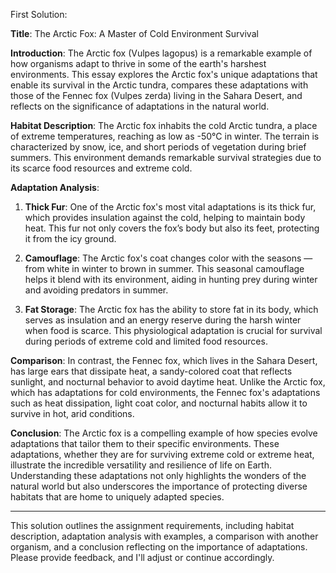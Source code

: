 First Solution:

**Title**: The Arctic Fox: A Master of Cold Environment Survival

**Introduction**:
The Arctic fox (Vulpes lagopus) is a remarkable example of how organisms adapt to thrive in some of the earth's harshest environments. This essay explores the Arctic fox's unique adaptations that enable its survival in the Arctic tundra, compares these adaptations with those of the Fennec fox (Vulpes zerda) living in the Sahara Desert, and reflects on the significance of adaptations in the natural world.

**Habitat Description**:
The Arctic fox inhabits the cold Arctic tundra, a place of extreme temperatures, reaching as low as -50°C in winter. The terrain is characterized by snow, ice, and short periods of vegetation during brief summers. This environment demands remarkable survival strategies due to its scarce food resources and extreme cold.

**Adaptation Analysis**:
1. **Thick Fur**:
One of the Arctic fox's most vital adaptations is its thick fur, which provides insulation against the cold, helping to maintain body heat. This fur not only covers the fox’s body but also its feet, protecting it from the icy ground.
   
2. **Camouflage**:
The Arctic fox's coat changes color with the seasons — from white in winter to brown in summer. This seasonal camouflage helps it blend with its environment, aiding in hunting prey during winter and avoiding predators in summer.

3. **Fat Storage**:
The Arctic fox has the ability to store fat in its body, which serves as insulation and an energy reserve during the harsh winter when food is scarce. This physiological adaptation is crucial for survival during periods of extreme cold and limited food resources.

**Comparison**:
In contrast, the Fennec fox, which lives in the Sahara Desert, has large ears that dissipate heat, a sandy-colored coat that reflects sunlight, and nocturnal behavior to avoid daytime heat. Unlike the Arctic fox, which has adaptations for cold environments, the Fennec fox's adaptations such as heat dissipation, light coat color, and nocturnal habits allow it to survive in hot, arid conditions.

**Conclusion**:
The Arctic fox is a compelling example of how species evolve adaptations that tailor them to their specific environments. These adaptations, whether they are for surviving extreme cold or extreme heat, illustrate the incredible versatility and resilience of life on Earth. Understanding these adaptations not only highlights the wonders of the natural world but also underscores the importance of protecting diverse habitats that are home to uniquely adapted species.

---
This solution outlines the assignment requirements, including habitat description, adaptation analysis with examples, a comparison with another organism, and a conclusion reflecting on the importance of adaptations. Please provide feedback, and I'll adjust or continue accordingly.
